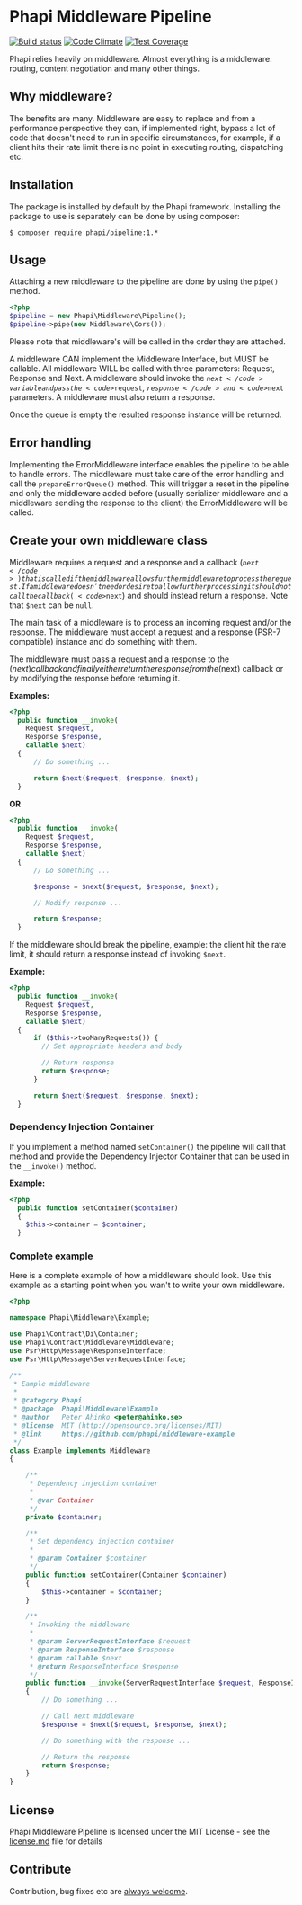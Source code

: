 # Phapi Middleware Pipeline

[![Build status](https://img.shields.io/travis/phapi/pipeline.svg?style=flat-square)](https://travis-ci.org/phapi/pipeline)
[![Code Climate](https://img.shields.io/codeclimate/github/phapi/pipeline.svg?style=flat-square)](https://codeclimate.com/github/phapi/pipeline)
[![Test Coverage](https://img.shields.io/codeclimate/coverage/github/phapi/pipeline.svg?style=flat-square)](https://codeclimate.com/github/phapi/pipeline/coverage)

Phapi relies heavily on middleware. Almost everything is a middleware: routing, content negotiation and many other things.

## Why middleware?
The benefits are many. Middleware are easy to replace and from a performance perspective they can, if implemented right, bypass a lot of code that doesn't need to run in specific circumstances, for example, if a client hits their rate limit there is no point in executing routing, dispatching etc.

## Installation
The package is installed by default by the Phapi framework. Installing the package to use is separately can be done by using composer:

```shell
$ composer require phapi/pipeline:1.*
```

## Usage
Attaching a new middleware to the pipeline are done by using the <code>pipe()</code> method.

```php
<?php
$pipeline = new Phapi\Middleware\Pipeline();
$pipeline->pipe(new Middleware\Cors());
```

Please note that middleware's will be called in the order they are attached.

A middleware CAN implement the Middleware Interface, but MUST be callable. All middleware WILL be called with three parameters: Request, Response and Next. A middleware should invoke the <code>$next</code> variable and pass the <code>$request</code>, <code>$response</code> and <code>$next</code> parameters. A middleware must also return a response.

Once the queue is empty the resulted response instance will be returned.

## Error handling
Implementing the ErrorMiddleware interface enables the pipeline to be able to handle errors. The middleware must take care of the error handling and call the <code>prepareErrorQueue()</code> method. This will trigger a reset in the pipeline and only the middleware added before (usually serializer middleware and a middleware sending the response to the client) the ErrorMiddleware will be called.


## Create your own middleware class

Middleware requires a request and a response and a callback (<code>$next</code>) that is called if the middleware allows further middleware to process the request. If a middleware doesn't need or desire to allow further processing it should not call the callback (<code>$next</code>) and should instead return a response. Note that <code>$next</code> can be <code>null</code>.

The main task of a middleware is to process an incoming request and/or the response. The middleware must accept a request and a response (PSR-7 compatible) instance and do something with them.

The middleware must pass a request and a response to the ($next) callback and finally either return the response from the ($next) callback or by modifying the response before returning it.

**Examples:**
```php
<?php
  public function __invoke(
    Request $request,
    Response $response,
    callable $next)
  {
      // Do something ...

      return $next($request, $response, $next);
  }
```

**OR**

```php
<?php
  public function __invoke(
    Request $request,
    Response $response,
    callable $next)
  {
      // Do something ...

      $response = $next($request, $response, $next);

      // Modify response ...

      return $response;
  }
```

If the middleware should break the pipeline, example: the client hit the rate limit, it should return a response instead of invoking <code>$next</code>.

**Example:**

```php
<?php
  public function __invoke(
    Request $request,
    Response $response,
    callable $next)
  {
      if ($this->tooManyRequests()) {
        // Set appropriate headers and body

        // Return response
        return $response;
      }

      return $next($request, $response, $next);
  }
```

### Dependency Injection Container
If you implement a method named <code>setContainer()</code> the pipeline will call that method and provide the Dependency Injector Container that can be used in the <code>__invoke()</code> method.

**Example:**

```php
<?php
  public function setContainer($container)
  {
    $this->container = $container;
  }
```

### Complete example
Here is a complete example of how a middleware should look. Use this example as a starting point when you wan't to write your own middleware.

```php
<?php

namespace Phapi\Middleware\Example;

use Phapi\Contract\Di\Container;
use Phapi\Contract\Middleware\Middleware;
use Psr\Http\Message\ResponseInterface;
use Psr\Http\Message\ServerRequestInterface;

/**
 * Eample middleware
 *
 * @category Phapi
 * @package  Phapi\Middleware\Example
 * @author   Peter Ahinko <peter@ahinko.se>
 * @license  MIT (http://opensource.org/licenses/MIT)
 * @link     https://github.com/phapi/middleware-example
 */
class Example implements Middleware
{

    /**
     * Dependency injection container
     *
     * @var Container
     */
    private $container;

    /**
     * Set dependency injection container
     *
     * @param Container $container
     */
    public function setContainer(Container $container)
    {
        $this->container = $container;
    }

    /**
     * Invoking the middleware
     *
     * @param ServerRequestInterface $request
     * @param ResponseInterface $response
     * @param callable $next
     * @return ResponseInterface $response
     */
    public function __invoke(ServerRequestInterface $request, ResponseInterface $response, callable $next = null)
    {
        // Do something ...

        // Call next middleware
        $response = $next($request, $response, $next);

        // Do something with the response ...

        // Return the response
        return $response;
    }
}

```

## License
Phapi Middleware Pipeline is licensed under the MIT License - see the [license.md](https://github.com/phapi/pipeline/blob/master/license.md) file for details

## Contribute
Contribution, bug fixes etc are [always welcome](https://github.com/phapi/pipeline/issues/new).
